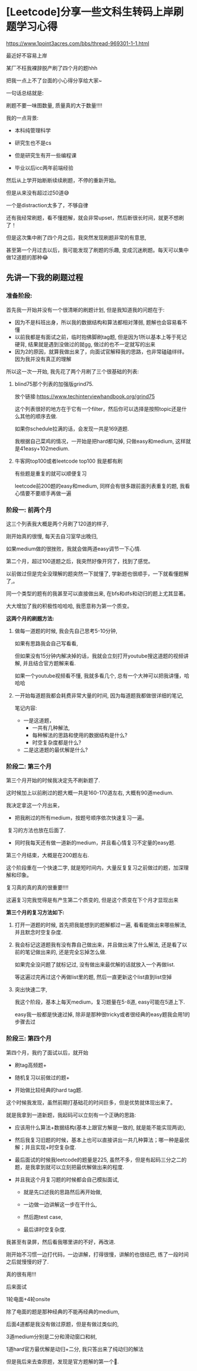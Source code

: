 # [Leetcode]分享一些文科生转码上岸刷题学习心得

https://www.1point3acres.com/bbs/thread-969301-1-1.html



最近好不容易上岸

某厂不枉我裸辞脱产刷了四个月的题hhh

把我一点上不了台面的小心得分享给大家~



一句话总结就是:

刷题不要一味图数量, 质量真的大于数量!!!!



我的一点背景:

- 本科纯管理科学

- 研究生也不是cs

- 但是研究生有开一些编程课

- 毕业以后icc两年前端经验



然后从上学开始断断续续刷题，不停的重新开始。

但是从来没有超过过50道😅

一个是distraction太多了，不够自律

还有我经常刷题，看不懂题解，就会非常upset，然后断很长时间，就更不想刷了！



但是这次集中刷了四个月之后，我突然发现刷题非常的有意思, 

甚至第一个月过去以后，我可能发现了刷题的乐趣, 变成沉迷刷题。每天可以集中做12道题的那种😂



## 先讲一下我的刷题过程

### 准备阶段:

首先我一开始并没有一个很清晰的刷题计划, 但是我知道我的问题在于:

- 因为不是科班出身，所以我的数据结构和算法都相对薄弱, 题解也会容易看不懂
- 以前我都是有面试之前，临时抱佛脚刷tag题, 但是因为1所以基本上等于死记硬背, 结果就是遇到没做过的就gg, 做过的也不一定就写的出来
- 因为2的原因，就算我做出来了，向面试官解释我的思路，也非常磕磕绊绊。因为我并没有真正的理解



所以这一次一开始, 我先花了两个月刷了三个很基础的列表:

1. blind75那个列表的加强版grind75. 

   放个链接:https://www.techinterviewhandbook.org/grind75 

   这个列表很好的地方在于它有一个filter，然后你可以选择是按照topic还是什么其他的顺序去做. 

   如果你schedule拉满的话，会发现一共是169道题. 

   我根据自己菜鸡的情况，一开始是把hard都勾掉, 只做easy和medium, 这样就是41easy+102medium.

2. 牛客网top100或者leetcode top100 我是都有刷

   有些题是重复的就可以顺便复习

   leetcode前200题的easy和medium, 同样会有很多跟前面列表重复的题, 我看心情要不要顺手再做一遍



### 阶段一: 前两个月

这三个列表我大概是两个月刷了120道的样子, 

刚开始真的很慢, 每天去自习室早出晚归, 

如果medium做的很挫败，我就会做两道easy调节一下心情. 



第二个月，超过100道题之后，我突然好像开窍了，找到了感觉。

以前做过但是完全没理解的题突然一下就懂了, 学新题也很顺手，一下就看懂题解了,。

同一个类型的题有的我甚至可以直接做出来, 在bfs和dfs和动归的题上尤其显著。

大大增加了我的积极性哈哈哈, 我愿意称为第一个质变。



**这两个月的刷题方法:**

1. 做每一道题的时候, 我会先自己思考5-10分钟, 

   如果有思路我会自己写看看, 

   但如果没有15分钟内解决掉的话，我就会立刻打开youtube搜这道题的视频讲解, 并且结合官方题解来看. 

   如果一个youtube视频看不懂, 我就多看几个, 总有一个大神可以把我讲懂，哈哈哈

2. 一开始每道题我都会耗费非常大量的时间, 因为每道题我都做很详细的笔记, 

   笔记内容: 

   - 一是这道题，
     - 一共有几种解法,
     - 每种解法的思路和使用的数据结构是什么?
     - 时空复杂度都是什么? 
   - 二是这道题的最优解是什么?



### 阶段二: 第三个月

第三个月开始的时候我决定先不刷新题了. 

这时候加上以前刷过的题大概一共是160-170道左右, 大概有90道medium. 



我决定拿这一个月出来，

- 把我刷过的所有medium，按题号顺序依次快速复习一遍。

​	复习的方法也放在后面了. 

- 同时我每天还有做一道新的medium，并且看心情复习不定量的easy题. 



第三个月结束，大概是在200题左右. 

这个阶段重在一个快速二字, 就是短时间内，大量反复复习之前做过的题，加深理解和印象。

复习真的真的真的很重要!!!!



这遍复习完我觉得是有产生第二个质变的, 但是这个质变在下个月才显现出来



**第三个月的复习方法如下:**

1. 打开一道题的时候, 首先把我能想到的题解都过一遍, 看看能做出来哪些解法, 并且默念时空复杂度.

2. 我会标记这道题我有没有靠自己做出来，并且做出来了什么解法, 还是看了以前的笔记做出来的, 还是完全忘掉怎么做. 

   如果完全没问题了就标记过, 没有做出来最优解的话就放入一个再做list. 

   等这遍过完再过这个再做list里的题, 然后一直更新这个list直到list空掉

3. 突出快速二字, 

   我这个阶段，基本上每天medium，复习题量在5-8道, easy可能在5道上下. 

   easy我一般都是快速过掉, 除非是那种很tricky或者很经典的easy题我会用1的步骤去过



### 阶段三: 第四个月

第四个月，我约了面试以后，就开始

- 刷tag高频题+

- 随机复习以前做过的题+

- 开始做比较经典的hard tag题.



这个时候我发现，虽然前期打基础花的时间巨多，但是优势就体现出来了。

 就是我拿到一道新题，我起码可以立刻有一个正确的思路: 

- 应该用什么算法+数据结构(基本上跟官方解是一致的, 就是能不能实现两说), 

- 然后我复习旧题的时候，基本上也可以直接讲出一共几种算法；哪一种是最优解；并且实现+时空复杂度. 

- 最后面试的时候我leetcode的题量是225, 虽然不多，但是有起码三分之二的题，是我拿到就可以立刻把最优解做出来的程度.

- 并且我这个月复习题的时候都会自己模拟面试, 

  - 就是先口述我的思路然后再开始做, 

  - 一边做一边讲解这一步在干什么, 

  - 然后跑test case,

  -  最后讲时空复杂度. 

我甚至有录屏，然后看我哪里讲的不好，再改进. 

刚开始不习惯一边打代码，一边讲解，打得很慢，讲解的也很结巴, 练了一段时间之后就慢慢的好了. 

真的很有用!!!



后来面试

1轮电面+4轮onsite

除了电面的题是那种经典的不能再经典的medium, 

后面4道都是我没有做过原题，但是有做过类似的, 

3道medium分别是二分和滑动窗口和树, 

1道hard官方最优解是动归+二分, 我只答出来了纯动归的解法

但是我后来去查原题，发现是官方题解的第一个😬.




